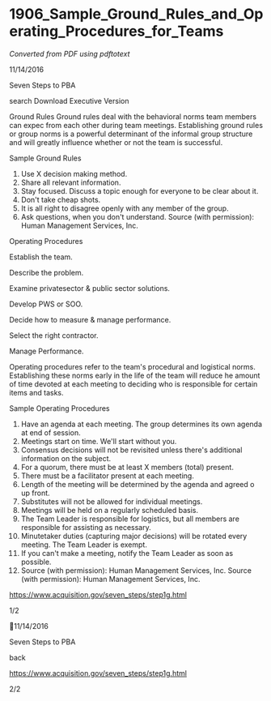 # 1906_Sample_Ground_Rules_and_Operating_Procedures_for_Teams

_Converted from PDF using pdftotext_

11/14/2016

Seven Steps to PBA

search
Download Executive Version

Ground Rules
Ground rules deal with the behavioral norms team members can expec
from each other during team meetings. Establishing ground rules or
group norms is a powerful determinant of the informal group structure
and will greatly influence whether or not the team is successful.

Sample Ground Rules
1. Use X decision making method.
2. Share all relevant information.
3. Stay focused. Discuss a topic enough for everyone to be clear about it.
4. Don't take cheap shots.
5. It is all right to disagree openly with any member of the group.
6. Ask questions, when you don't understand.
Source (with permission): Human Management Services, Inc.

Operating Procedures

Establish the team.

Describe the problem.

Examine
private­sector & public­
sector solutions.

Develop PWS or SOO.

Decide how to measure
& manage performance.

Select the right
contractor.

Manage Performance.

Operating procedures refer to the team's procedural and logistical
norms. Establishing these norms early in the life of the team will reduce
he amount of time devoted at each meeting to deciding who is
responsible for certain items and tasks.

Sample Operating Procedures
1. Have an agenda at each meeting. The group determines its own
agenda at end of session.
2. Meetings start on time. We'll start without you.
3. Consensus decisions will not be revisited unless there's additional
information on the subject.
4. For a quorum, there must be at least X members (total) present.
5. There must be a facilitator present at each meeting.
6. Length of the meeting will be determined by the agenda and agreed
o up front.
7. Substitutes will not be allowed for individual meetings.
8. Meetings will be held on a regularly scheduled basis.
9. The Team Leader is responsible for logistics, but all members are
responsible for assisting as necessary.
10. Minute­taker duties (capturing major decisions) will be rotated every
meeting. The Team Leader is exempt.
11. If you can't make a meeting, notify the Team Leader as soon as
possible.
12. Source (with permission): Human Management Services, Inc.
Source (with permission): Human Management Services, Inc.

https://www.acquisition.gov/seven_steps/step1g.html

1/2

11/14/2016

Seven Steps to PBA

back

https://www.acquisition.gov/seven_steps/step1g.html

2/2

